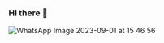### Hi there 👋
![WhatsApp Image 2023-09-01 at 15 46 56](https://github.com/RBeNturi/RBeNturi/assets/107855953/9a935a90-b900-4432-be70-c5b0eeac8b56)

<!--
**RBeNturi/RBeNturi** is a ✨ _special_ ✨ repository because its `README.md` (this file) appears on your GitHub profile.

Here are some ideas to get you started:

- 🔭 I’m currently working on ...
- 🌱 I’m currently learning ...
- 👯 I’m looking to collaborate on ...
- 🤔 I’m looking for help with ...
- 💬 Ask me about ...
- 📫 How to reach me: ...
- 😄 Pronouns: ...
- ⚡ Fun fact: ...
-->
